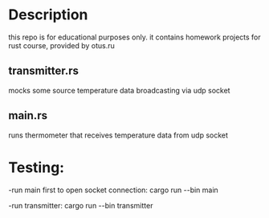 # Description

this repo is for educational purposes only.
it contains homework projects for rust course, provided by otus.ru

## transmitter.rs
mocks some source temperature data broadcasting via udp socket

## main.rs
runs thermometer that receives temperature data from udp socket

# Testing: 

-run main first to open socket connection: 
cargo run --bin main

-run transmitter:
cargo run --bin transmitter
